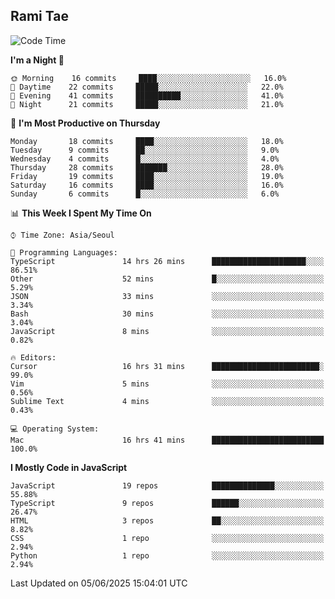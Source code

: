 ## Rami Tae

<!--START_SECTION:waka-->
![Code Time](http://img.shields.io/badge/Code%20Time-2%2C353%20hrs%206%20mins-blue)

**I'm a Night 🦉** 

```text
🌞 Morning    16 commits     ████░░░░░░░░░░░░░░░░░░░░░   16.0% 
🌆 Daytime    22 commits     █████░░░░░░░░░░░░░░░░░░░░   22.0% 
🌃 Evening    41 commits     ██████████░░░░░░░░░░░░░░░   41.0% 
🌙 Night      21 commits     █████░░░░░░░░░░░░░░░░░░░░   21.0%

```
📅 **I'm Most Productive on Thursday** 

```text
Monday       18 commits     ████░░░░░░░░░░░░░░░░░░░░░   18.0% 
Tuesday      9 commits      ██░░░░░░░░░░░░░░░░░░░░░░░   9.0% 
Wednesday    4 commits      █░░░░░░░░░░░░░░░░░░░░░░░░   4.0% 
Thursday     28 commits     ███████░░░░░░░░░░░░░░░░░░   28.0% 
Friday       19 commits     ████░░░░░░░░░░░░░░░░░░░░░   19.0% 
Saturday     16 commits     ████░░░░░░░░░░░░░░░░░░░░░   16.0% 
Sunday       6 commits      █░░░░░░░░░░░░░░░░░░░░░░░░   6.0%

```


📊 **This Week I Spent My Time On** 

```text
⌚︎ Time Zone: Asia/Seoul

💬 Programming Languages: 
TypeScript               14 hrs 26 mins      █████████████████████░░░░   86.51% 
Other                    52 mins             █░░░░░░░░░░░░░░░░░░░░░░░░   5.29% 
JSON                     33 mins             ░░░░░░░░░░░░░░░░░░░░░░░░░   3.34% 
Bash                     30 mins             ░░░░░░░░░░░░░░░░░░░░░░░░░   3.04% 
JavaScript               8 mins              ░░░░░░░░░░░░░░░░░░░░░░░░░   0.82%

🔥 Editors: 
Cursor                   16 hrs 31 mins      ████████████████████████░   99.0% 
Vim                      5 mins              ░░░░░░░░░░░░░░░░░░░░░░░░░   0.56% 
Sublime Text             4 mins              ░░░░░░░░░░░░░░░░░░░░░░░░░   0.43%

💻 Operating System: 
Mac                      16 hrs 41 mins      █████████████████████████   100.0%

```

**I Mostly Code in JavaScript** 

```text
JavaScript               19 repos            ██████████████░░░░░░░░░░░   55.88% 
TypeScript               9 repos             ██████░░░░░░░░░░░░░░░░░░░   26.47% 
HTML                     3 repos             ██░░░░░░░░░░░░░░░░░░░░░░░   8.82% 
CSS                      1 repo              ░░░░░░░░░░░░░░░░░░░░░░░░░   2.94% 
Python                   1 repo              ░░░░░░░░░░░░░░░░░░░░░░░░░   2.94%

```



 Last Updated on 05/06/2025 15:04:01 UTC
<!--END_SECTION:waka-->
